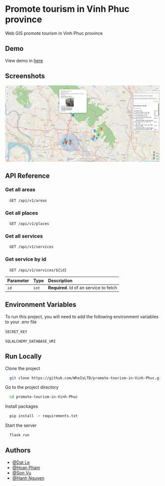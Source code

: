 # Promote tourism in Vinh Phuc province

Web GIS promote tourism in Vinh Phuc province

## Demo

View demo in [here](https://promote-tourism.herokuapp.com/)

## Screenshots

![App Screenshot](/images/myWebsite.png)

## API Reference

### Get all areas

```http
  GET /api/v1/areas
```

### Get all places

```http
  GET /api/v1/places
```

### Get all services

```http
  GET /api/v1/services
```

### Get service by id

```http
  GET /api/v1/services/${id}
```

| Parameter | Type     | Description                             |
| :-------- | :------- | :-------------------------------------  |
| `id`      | `int`    | **Required**. Id of an service to fetch |

## Environment Variables

To run this project, you will need to add the following environment variables to your .env file

`SECRET_KEY`

`SQLALCHEMY_DATABASE_URI`

## Run Locally

Clone the project

```bash
  git clone https://github.com/WhoIsLTD/promote-tourism-in-Vinh-Phuc.git
```

Go to the project directory

```bash
  cd promote-tourism-in-Vinh-Phuc
```

Install packages

```bash
  pip install -r requirements.txt
```

Start the server

```bash
  flask run
```

## Authors

- [@Dat Le](https://www.github.com/WhoIsLTD)
- [@Hoan Pham](https://www.github.com/pnghoan21)
- [@Son Vu](https://www.github.com/vuthienson8)
- [@Hanh Nguyen](https://www.github.com/Hanh263)
